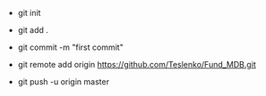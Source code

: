 * git init

* git add .

* git commit -m "first commit"

* git remote add origin https://github.com/Teslenko/Fund_MDB.git

* git push -u origin master